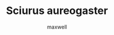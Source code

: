 ---
layout: post
author: maxwell
title: Sciurus aureogaster
description: 
tags: []
image: 
  feature: 
  credit: 
  creditlink: 
permalink: sciurus-aureogaster
---